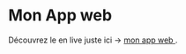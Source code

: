 # Mon App web 

Découvrez le en live juste ici -> [mon app web ](https://souwiil.github.io/weather/).
